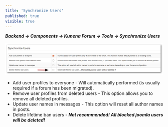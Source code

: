 ```yaml
---
title: 'Synchronize Users'
published: true
visible: true
---
```


**_Backend -> Components -> Kunena Forum -> Tools -> Synchronize Users_**

![](synchronize_users.png)

* Add user profiles to everyone - Will automatically performed (is usually required if a forum has been migrated).
* Remove user profiles from deleted users - This option allows you to remove all deleted profiles.
* Update user names in messages - This option will reset all author names in posts.
* Delete lifetime ban users - **_Not recommended! All blocked joomla users will be deleted!_**